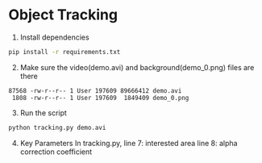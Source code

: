 Object Tracking
====================

1. Install dependencies
```bash
pip install -r requirements.txt
```

2. Make sure the video(demo.avi) and background(demo_0.png) files are there
```
87568 -rw-r--r-- 1 User 197609 89666412 demo.avi
 1808 -rw-r--r-- 1 User 197609  1849409 demo_0.png 
```

3. Run the script
```bash
python tracking.py demo.avi
```

4. Key Parameters
In tracking.py,
line 7: interested area
line 8: alpha correction coefficient